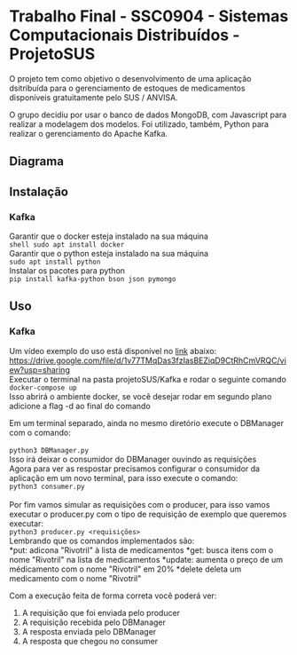 # Trabalho Final - SSC0904 - Sistemas Computacionais Distribuídos - ProjetoSUS

O projeto tem como objetivo o desenvolvimento de uma aplicação dsitribuída para o gerenciamento de estoques de medicamentos disponíveis gratuitamente pelo SUS / ANVISA.

O grupo decidiu por usar o banco de dados MongoDB, com Javascript para realizar a modelagem dos modelos. Foi utilizado, também, Python para realizar o gerenciamento do Apache Kafka.

## Diagrama


## Instalação
### Kafka
Garantir que o docker esteja instalado na sua máquina <br>
``shell
sudo apt install docker`` <br>
Garantir que o python esteja instalado na sua máquina <br>
``sudo apt install python`` <br>
Instalar os pacotes para python <br>
``pip install kafka-python bson json pymongo``<br>

## Uso
### Kafka
Um vídeo exemplo do uso está disponível no [link](https://drive.google.com/file/d/1v77TMqDas3fzIasBEZiqD9CtRhCmVRQC/view?usp=sharing) abaixo: <br><https://drive.google.com/file/d/1v77TMqDas3fzIasBEZiqD9CtRhCmVRQC/view?usp=sharing>  <br>
Executar o terminal na pasta projetoSUS/Kafka e rodar o seguinte comando <br>
``docker-compose up``  <br>
Isso abrirá o ambiente docker, se você desejar rodar em segundo plano adicione a flag -d ao final do comando <br>

Em um terminal separado, ainda no mesmo diretório execute o DBManager com o comando: <br> <br>
``python3 DBManager.py`` <br>
Isso irá deixar o consumidor do DBManager ouvindo as requisições <br>
Agora para ver as respostar precisamos configurar o consumidor da aplicação em um novo terminal, para isso execute o comando: <br>
``python3 consumer.py`` <br>
<br>
Por fim vamos simular as requisições com o producer, para isso vamos executar o producer.py com o tipo de requisição de exemplo que queremos executar: <br>
 ``python3 producer.py <requisições>`` <br>
Lembrando que os comandos implementados são: <br>
*put: adicona "Rivotril" à lista de medicamentos 
*get: busca itens com  o nome "Rivotril" na lista de medicamentos
*update: aumenta o preço de um médicamento com o nome "Rivotril" em 20%
*delete deleta um medicamento com o nome "Rivotril"

Com a execução feita de forma correta você poderá ver: <br>
1. A requisição que foi enviada pelo producer
2. A requisição recebida pelo DBManager
3. A resposta enviada pelo DBManager
4. A resposta que chegou no consumer
